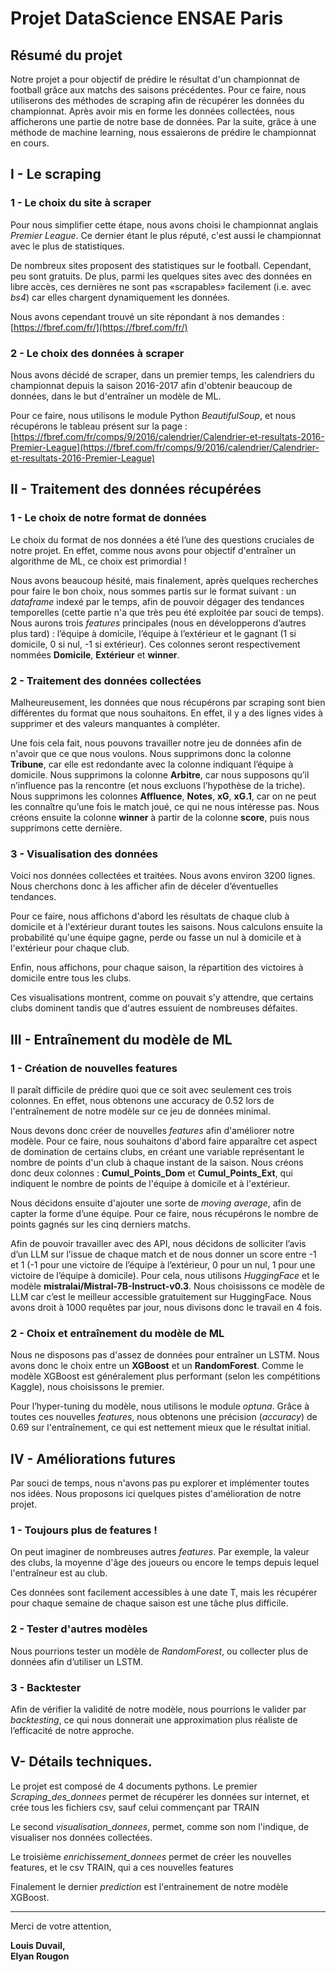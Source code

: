 # Projet DataScience ENSAE Paris

## Résumé du projet

Notre projet a pour objectif de prédire le résultat d'un championnat de football grâce aux matchs des saisons précédentes. Pour ce faire, nous utiliserons des méthodes de scraping afin de récupérer les données du championnat. Après avoir mis en forme les données collectées, nous afficherons une partie de notre base de données. Par la suite, grâce à une méthode de machine learning, nous essaierons de prédire le championnat en cours.

## I - Le scraping

### 1 - Le choix du site à scraper

Pour nous simplifier cette étape, nous avons choisi le championnat anglais *Premier League*. Ce dernier étant le plus réputé, c'est aussi le championnat avec le plus de statistiques.

De nombreux sites proposent des statistiques sur le football. Cependant, peu sont gratuits. De plus, parmi les quelques sites avec des données en libre accès, ces dernières ne sont pas «scrapables» facilement (i.e. avec *bs4*) car elles chargent dynamiquement les données.

Nous avons cependant trouvé un site répondant à nos demandes : [https://fbref.com/fr/](https://fbref.com/fr/)

### 2 - Le choix des données à scraper

Nous avons décidé de scraper, dans un premier temps, les calendriers du championnat depuis la saison 2016-2017 afin d'obtenir beaucoup de données, dans le but d'entraîner un modèle de ML.

Pour ce faire, nous utilisons le module Python *BeautifulSoup*, et nous récupérons le tableau présent sur la page :  
[https://fbref.com/fr/comps/9/2016/calendrier/Calendrier-et-resultats-2016-Premier-League](https://fbref.com/fr/comps/9/2016/calendrier/Calendrier-et-resultats-2016-Premier-League)

## II - Traitement des données récupérées

### 1 - Le choix de notre format de données

Le choix du format de nos données a été l’une des questions cruciales de notre projet. En effet, comme nous avons pour objectif d'entraîner un algorithme de ML, ce choix est primordial !

Nous avons beaucoup hésité, mais finalement, après quelques recherches pour faire le bon choix, nous sommes partis sur le format suivant : un *dataframe* indexé par le temps, afin de pouvoir dégager des tendances temporelles (cette partie n'a que très peu été exploitée par souci de temps). Nous aurons trois *features* principales (nous en développerons d’autres plus tard) : l’équipe à domicile, l’équipe à l’extérieur et le gagnant (1 si domicile, 0 si nul, -1 si extérieur). Ces colonnes seront respectivement nommées **Domicile**, **Extérieur** et **winner**.

### 2 - Traitement des données collectées

Malheureusement, les données que nous récupérons par scraping sont bien différentes du format que nous souhaitons. En effet, il y a des lignes vides à supprimer et des valeurs manquantes à compléter.

Une fois cela fait, nous pouvons travailler notre jeu de données afin de n'avoir que ce que nous voulons. Nous supprimons donc la colonne **Tribune**, car elle est redondante avec la colonne indiquant l’équipe à domicile. Nous supprimons la colonne **Arbitre**, car nous supposons qu’il n’influence pas la rencontre (et nous excluons l’hypothèse de la triche). Nous supprimons les colonnes **Affluence**, **Notes**, **xG**, **xG.1**, car on ne peut les connaître qu’une fois le match joué, ce qui ne nous intéresse pas. Nous créons ensuite la colonne **winner** à partir de la colonne **score**, puis nous supprimons cette dernière.

### 3 - Visualisation des données

Voici nos données collectées et traitées. Nous avons environ 3200 lignes. Nous cherchons donc à les afficher afin de déceler d’éventuelles tendances.

Pour ce faire, nous affichons d'abord les résultats de chaque club à domicile et à l'extérieur durant toutes les saisons. Nous calculons ensuite la probabilité qu'une équipe gagne, perde ou fasse un nul à domicile et à l'extérieur pour chaque club.

Enfin, nous affichons, pour chaque saison, la répartition des victoires à domicile entre tous les clubs.

Ces visualisations montrent, comme on pouvait s’y attendre, que certains clubs dominent tandis que d'autres essuient de nombreuses défaites.

## III - Entraînement du modèle de ML

### 1 - Création de nouvelles features

Il paraît difficile de prédire quoi que ce soit avec seulement ces trois colonnes. En effet, nous obtenons une accuracy de 0.52 lors de l'entraînement de notre modèle sur ce jeu de données minimal.

Nous devons donc créer de nouvelles *features* afin d'améliorer notre modèle. Pour ce faire, nous souhaitons d'abord faire apparaître cet aspect de domination de certains clubs, en créant une variable représentant le nombre de points d'un club à chaque instant de la saison. Nous créons donc deux colonnes : **Cumul_Points_Dom** et **Cumul_Points_Ext**, qui indiquent le nombre de points de l'équipe à domicile et à l'extérieur.

Nous décidons ensuite d'ajouter une sorte de *moving average*, afin de capter la forme d’une équipe. Pour ce faire, nous récupérons le nombre de points gagnés sur les cinq derniers matchs.

Afin de pouvoir travailler avec des API, nous décidons de solliciter l’avis d’un LLM sur l’issue de chaque match et de nous donner un score entre -1 et 1 (-1 pour une victoire de l’équipe à l’extérieur, 0 pour un nul, 1 pour une victoire de l’équipe à domicile). Pour cela, nous utilisons *HuggingFace* et le modèle **mistralai/Mistral-7B-Instruct-v0.3**. Nous choisissons ce modèle de LLM car c’est le meilleur accessible gratuitement sur HuggingFace. Nous avons droit à 1000 requêtes par jour, nous divisons donc le travail en 4 fois.

### 2 - Choix et entraînement du modèle de ML

Nous ne disposons pas d'assez de données pour entraîner un LSTM. Nous avons donc le choix entre un **XGBoost** et un **RandomForest**. Comme le modèle XGBoost est généralement plus performant (selon les compétitions Kaggle), nous choisissons le premier.

Pour l’hyper-tuning du modèle, nous utilisons le module *optuna*. Grâce à toutes ces nouvelles *features*, nous obtenons une précision (*accuracy*) de 0.69 sur l'entraînement, ce qui est nettement mieux que le résultat initial.

## IV - Améliorations futures

Par souci de temps, nous n'avons pas pu explorer et implémenter toutes nos idées. Nous proposons ici quelques pistes d'amélioration de notre projet.

### 1 - Toujours plus de features !

On peut imaginer de nombreuses autres *features*. Par exemple, la valeur des clubs, la moyenne d'âge des joueurs ou encore le temps depuis lequel l'entraîneur est au club.

Ces données sont facilement accessibles à une date T, mais les récupérer pour chaque semaine de chaque saison est une tâche plus difficile.

### 2 - Tester d'autres modèles

Nous pourrions tester un modèle de *RandomForest*, ou collecter plus de données afin d’utiliser un LSTM.

### 3 - Backtester

Afin de vérifier la validité de notre modèle, nous pourrions le valider par *backtesting*, ce qui nous donnerait une approximation plus réaliste de l’efficacité de notre approche.

## V- Détails techniques.

Le projet est composé de 4 documents pythons. Le premier *Scraping_des_donnees* permet de récupérer les données sur internet, et crée tous les fichiers csv, sauf celui commençant par TRAIN

Le second *visualisation_donnees*, permet, comme son nom l'indique, de visualiser nos données collectées.

Le troisième *enrichissement_donnees* permet de créer les nouvelles features, et le csv TRAIN, qui a ces nouvelles features

Finalement le dernier *prediction* est l'entrainement de notre modèle XGBoost.


---

Merci de votre attention,

**Louis Duvail,  
Elyan Rougon**